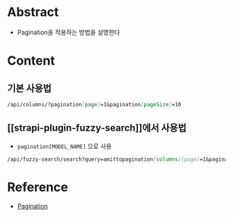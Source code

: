 # Abstract
- Pagination을 적용하는 방법을 설명한다
# Content
## 기본 사용법
```markdown
/api/columns/?pagination[page]=1&pagination[pageSize]=10
```
## [[strapi-plugin-fuzzy-search]]에서 사용법
- `pagination[MODEL_NAME]` 으로 사용
```markdown
/api/fuzzy-search/search?query=amittopagination[columns][page]=1&pagination[columns][pageSize]=10
```
# Reference
- [Pagination](https://docs.strapi.io/dev-docs/api/rest/sort-pagination#pagination-by-page)